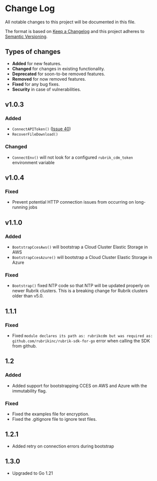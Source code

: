 # Change Log

All notable changes to this project will be documented in this file.

The format is based on [Keep a Changelog](http://keepachangelog.com/)
and this project adheres to [Semantic Versioning](http://semver.org/).

## Types of changes

- **Added** for new features.
- **Changed** for changes in existing functionality.
- **Deprecated** for soon-to-be removed features.
- **Removed** for now removed features.
- **Fixed** for any bug fixes.
- **Security** in case of vulnerabilities.


## v1.0.3

### Added

- `ConnectAPIToken()` ([Issue 40](https://github.com/rubrikinc/rubrik-sdk-for-go/issues/40))
- `RecoverFileDownload()` 


### Changed

- `ConnectEnv()` will not look for a configured `rubrik_cdm_token` environment variable

## v1.0.4

### Fixed
- Prevent potential HTTP connection issues from occurring on long-running jobs

## v1.1.0

### Added

- `BootstrapCcesAws()` will bootstrap a Cloud Cluster Elastic Storage in AWS
- `BootstrapCcesAzure()` will bootstrap a Cloud Cluster Elastic Storage in Azure

### Fixed

- `Bootstrap()` fixed NTP code so that NTP will be updated properly on newer Rubrik clusters. This is a breaking change for Rubrik clusters older than v5.0.

## 1.1.1

### Fixed

- Fixed `module declares its path as: rubrikcdm but was required as: github.com/rubrikinc/rubrik-sdk-for-go` error when calling the SDK from github.

## 1.2

### Added

- Added support for bootstrapping CCES on AWS and Azure with the immutability flag. 

### Fixed

- Fixed the examples file for encryption.
- Fixed the .gitignore file to ignore test files.


## 1.2.1

- Added retry on connection errors during bootstrap 
## 1.3.0

- Upgraded to Go 1.21